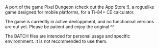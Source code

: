 A port of the game Pixel Dungeon (check out the App Store !), a roguelike game designed for mobile platforms, for a Ti-84+ CE calculator. 

The game is currently in active devloppment, and no functionnal versions are out yet. Please be patient and enjoy the original ^^

The BATCH files are intended for personal usage and specific environnment. It is not recommended to use them.
